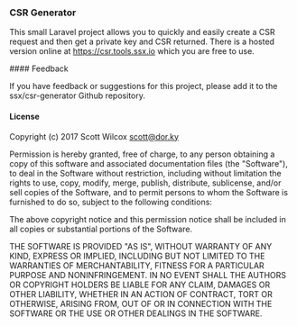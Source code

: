 ### CSR Generator

This small Laravel project allows you to quickly and easily create a CSR
request and then get a private key and CSR returned. There is a hosted version
online at https://csr.tools.ssx.io which you are free to use.


#### Feedback

If you have feedback or suggestions for this project, please add it to the
ssx/csr-generator Github repository.


#### License

Copyright (c) 2017 Scott Wilcox <scott@dor.ky>

Permission is hereby granted, free of charge, to any person obtaining a copy
of this software and associated documentation files (the "Software"), to deal
in the Software without restriction, including without limitation the rights
to use, copy, modify, merge, publish, distribute, sublicense, and/or sell
copies of the Software, and to permit persons to whom the Software is
furnished to do so, subject to the following conditions:

The above copyright notice and this permission notice shall be included in all
copies or substantial portions of the Software.

THE SOFTWARE IS PROVIDED "AS IS", WITHOUT WARRANTY OF ANY KIND, EXPRESS OR
IMPLIED, INCLUDING BUT NOT LIMITED TO THE WARRANTIES OF MERCHANTABILITY,
FITNESS FOR A PARTICULAR PURPOSE AND NONINFRINGEMENT. IN NO EVENT SHALL THE
AUTHORS OR COPYRIGHT HOLDERS BE LIABLE FOR ANY CLAIM, DAMAGES OR OTHER
LIABILITY, WHETHER IN AN ACTION OF CONTRACT, TORT OR OTHERWISE, ARISING FROM,
OUT OF OR IN CONNECTION WITH THE SOFTWARE OR THE USE OR OTHER DEALINGS IN THE
SOFTWARE.
